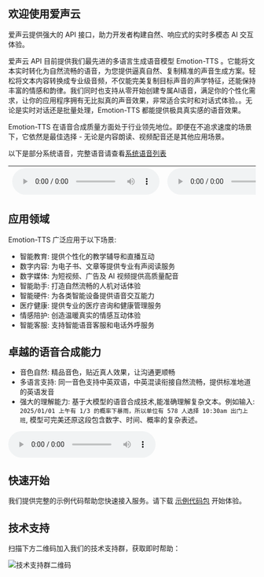 ## 欢迎使用爱声云

爱声云提供强大的 API 接口，助力开发者构建自然、响应式的实时多模态 AI 交互体验。

爱声云 API 目前提供我们最先进的多语言生成语音模型 Emotion-TTS 。它能将文本实时转化为自然流畅的语音，为您提供逼真自然、复制精准的声音生成方案。轻松将文本内容转换成专业级音频，不仅能完美复制目标声音的声学特征，还能保持丰富的情感和韵律。我们同时也支持从零开始创建专属AI语音，满足你的个性化需求，让你的应用程序拥有无比拟真的声音效果，非常适合实时和对话式体验。。无论是实时对话还是批量处理，Emotion-TTS 都能提供极具真实感的语音效果。

Emotion-TTS 在语音合成质量方面处于行业领先地位。即便在不追求速度的场景下，它依然是最佳选择 - 无论是内容朗读、视频配音还是其他应用场景。

以下是部分系统语音，完整语音请查看[系统语音列表](/zh-cn/voices)


| <audio controls src="https://cdn.online-gpt.net/files/natural.wav">Your browser does not support the audio element. </audio>  | <audio controls src="https://cdn.online-gpt.net/files/allen.wav">Your browser does not support the audio element. </audio> |
| :------------ |:---------------:|


## 应用领域

Emotion-TTS 广泛应用于以下场景:

- 智能教育: 提供个性化的教学辅导和直播互动
- 数字内容: 为电子书、文章等提供专业有声阅读服务 
- 数字媒体: 为短视频、广告及 AI 视频提供高质量配音
- 智能助手: 打造自然流畅的人机对话体验
- 智能硬件: 为各类智能设备提供语音交互能力
- 医疗健康: 提供专业的医疗咨询和健康管理服务
- 情感陪护: 创造温暖真实的情感互动体验
- 智能客服: 支持智能语音客服和电话外呼服务

## 卓越的语音合成能力

- 音色自然: 精品音色，贴近真人效果，让沟通更顺畅
- 多语言支持: 同一音色支持中英双语，中英混读衔接自然流畅，提供标准地道的英语发音
- 强大的理解能力: 基于大模型的语音合成技术,能准确理解复杂文本。例如输入: `2025/01/01 上午有 1/3 的概率下暴雨，所以单位有 578 人选择 10:30am 出门上班`, 模型可完美还原这段包含数字、时间、概率的复杂表述。

<p class="my-2">
<audio controls src="https://cdn.online-gpt.net/files/normal_understanding.wav">
  Your browser does not support the audio element.
</audio>
</p>

## 快速开始

我们提供完整的示例代码帮助您快速接入服务。请下载 [示例代码包](https://cdn.online-gpt.net/files/examples.zip) 开始体验。

## 技术支持

扫描下方二维码加入我们的技术支持群，获取即时帮助：

![技术支持群二维码](https://cdn.online-gpt.net/images/qrcode_ma.png ':size=280')